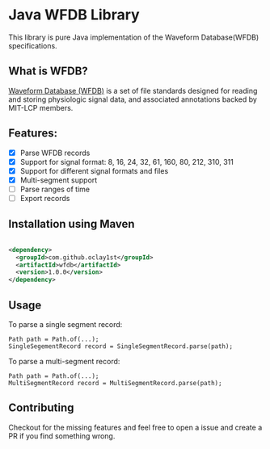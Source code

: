 # Java WFDB Library
This library is pure Java implementation of the Waveform Database(WFDB) specifications.

## What is WFDB?
[Waveform Database (WFDB)](https://wfdb.io) is a set of file standards designed for reading and storing physiologic signal data, and associated annotations backed by MIT-LCP members.

## Features:
- [x] Parse WFDB records
- [x] Support for signal format: 8, 16, 24, 32, 61, 160, 80, 212, 310, 311 
- [x] Support for different signal formats and files
- [x] Multi-segment support
- [ ] Parse ranges of time
- [ ] Export records

## Installation using Maven

```xml

<dependency>
  <groupId>com.github.oclay1st</groupId>
  <artifactId>wfdb</artifactId>
  <version>1.0.0</version>
</dependency>
```

## Usage
To parse a single segment record:
```
Path path = Path.of(...);
SingleSegementRecord record = SingleSegmentRecord.parse(path);
```

To parse a multi-segment record:
```
Path path = Path.of(...);
MultiSegmentRecord record = MultiSegmentRecord.parse(path);
```

## Contributing
Checkout for the missing features and feel free to open a issue and create a PR if you find something wrong.


